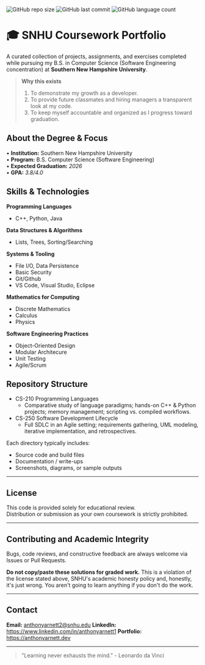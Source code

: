 ![GitHub repo size](https://img.shields.io/github/repo-size/anthonyarnett/snhu)
![GitHub last commit](https://img.shields.io/github/last-commit/anthonyarnett/snhu)
![GitHub language count](https://img.shields.io/github/languages/count/anthonyarnett/snhu)

# 🎓 SNHU Coursework Portfolio
A curated collection of projects, assignments, and exercises completed while pursuing my B.S. in Computer Science (Software Engineering concentration) at **Southern New Hampshire University**.

> **Why this exists**  
> 1. To demonstrate my growth as a developer.  
> 2. To provide future classmates and hiring managers a transparent look at my code.  
> 3. To keep myself accountable and organized as I progress toward graduation.


## About the Degree & Focus
• **Institution:** Southern New Hampshire University  
• **Program:** B.S. Computer Science (Software Engineering)  
• **Expected Graduation:** *2026*  
• **GPA:** *3.8/4.0*  


## Skills & Technologies
**Programming Languages**  
* C++, Python, Java

**Data Structures & Algorithms**  
* Lists, Trees, Sorting/Searching

**Systems & Tooling**  
* File I/O, Data Persistence
* Basic Security
* Git/Github
* VS Code, Visual Studio, Eclipse

**Mathematics for Computing**  
* Discrete Mathematics
* Calculus
* Physics

**Software Engineering Practices**  
* Object-Oriented Design
* Modular Architecure
* Unit Testing
* Agile/Scrum


## Repository Structure
* CS-210 Programming Languages
	* Comparative study of language paradigms; hands-on C++ & Python projects; memory management; scripting vs. compiled workflows. 
* CS-250 Software Development Lifecycle
	* Full SDLC in an Agile setting; requirements gathering, UML modeling, iterative implementation, and retrospectives. 

Each directory typically includes:
* Source code and build files
* Documentation / write-ups
* Screenshots, diagrams, or sample outputs

---

## License
This code is provided solely for educational review.  
Distribution or submission as your own coursework is strictly prohibited.

---

## Contributing and Academic Integrity
Bugs, code reviews, and constructive feedback are always welcome via Issues or Pull Requests.

**Do not copy/paste these solutions for graded work.**
This is a violation of the license stated above, SNHU's academic honesty policy and, honestly, it's just wrong. You aren't going to learn anything if you don't do the work.

---

## Contact
**Email:** anthonyarnett2@snhu.edu
**LinkedIn:** https://www.linkedin.com/in/anthonyarnett1
**Portfolio:** https://anthonyarnett.dev

---

> "Learning never exhausts the mind." - Leonardo da Vinci
